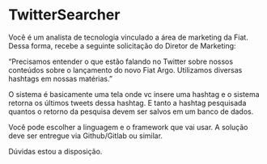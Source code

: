 
# TwitterSearcher
Você é um analista de tecnologia vinculado a área de marketing da Fiat. Dessa forma, recebe a seguinte solicitação do Diretor de Marketing:

“Precisamos entender o que estão falando no Twitter sobre nossos conteúdos sobre o lançamento do novo Fiat Argo. Utilizamos diversas hashtags em nossas matérias.”

O sistema é basicamente uma tela onde vc insere uma hashtag e o sistema retorna os últimos tweets dessa hashtag. E tanto a hashtag pesquisada quantos o retorno da pesquisa devem ser salvos em um banco de dados.

Você pode escolher a linguagem e o framework que vai usar.
A solução deve ser entregue via Github/Gitlab ou similar.

Dúvidas estou a disposição.
